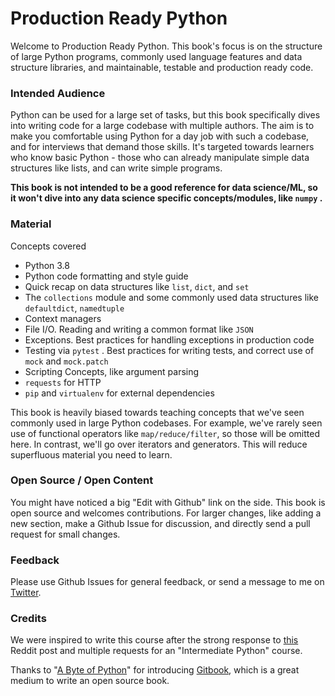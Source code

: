 # Production Ready Python

Welcome to Production Ready Python. This book's focus is on the structure of large Python programs, commonly used language features and data structure libraries, and maintainable, testable and production ready code.

### Intended Audience

Python can be used for a large set of tasks, but this book specifically dives into writing code for a large codebase with multiple authors. The aim is to make you comfortable using Python for a day job with such a codebase, and for interviews that demand those skills. It's targeted towards learners who know basic Python - those who can already manipulate simple data structures like lists, and can write simple programs. 

**This book is not intended to be a good reference for data science/ML, so it won't dive into any data science specific concepts/modules, like `numpy` .**

### Material

Concepts covered

* Python 3.8
* Python code formatting and style guide
* Quick recap on data structures like `list`, `dict`, and `set` 
* The `collections` module and some commonly used data structures like `defaultdict`, `namedtuple` 
* Context managers
* File I/O. Reading and writing a common format like `JSON` 
* Exceptions. Best practices for handling exceptions in production code
* Testing via `pytest` . Best practices for writing tests, and correct use of `mock` and `mock.patch` 
* Scripting Concepts, like argument parsing
* `requests` for HTTP
* `pip` and `virtualenv` for external dependencies

This book is heavily biased towards teaching concepts that we've seen commonly used in large Python codebases. For example, we've rarely seen use of functional operators like `map/reduce/filter`, so those will be omitted here. In contrast, we'll go over iterators and generators. This will reduce superfluous material you need to learn. 

### Open Source / Open Content

You might have noticed a big "Edit with Github" link on the side. This book is open source and welcomes contributions. For larger changes, like adding a new section, make a Github Issue for discussion, and directly send a pull request for small changes.

### Feedback

Please use Github Issues for general feedback, or send a message to me on [Twitter](https://twitter.com/ukshah2).

### Credits

We were inspired to write this course after the strong response to [this](https://www.reddit.com/r/learnpython/comments/hk9rw9/is_it_worth_creating_another_python_coursetutorial/) Reddit post and multiple requests for an "Intermediate Python" course.

Thanks to "[A Byte of Python](https://python.swaroopch.com/)" for introducing [Gitbook](https://www.gitbook.com/), which is a great medium to write an open source book.

